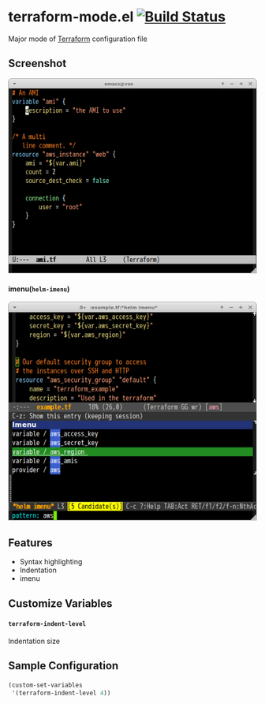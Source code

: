 # terraform-mode.el [![Build Status](https://travis-ci.org/syohex/emacs-terraform-mode.png)](https://travis-ci.org/syohex/emacs-terraform-mode)

Major mode of [Terraform](http://www.terraform.io/) configuration file


## Screenshot

![terraform-mode](image/terraform-mode.png)

#### imenu(`helm-imenu`)

![terraform-mode](image/terraform-mode-imenu.png)


## Features

- Syntax highlighting
- Indentation
- imenu


## Customize Variables

#### `terraform-indent-level`

Indentation size

## Sample Configuration

```lisp
(custom-set-variables
 '(terraform-indent-level 4))
```

